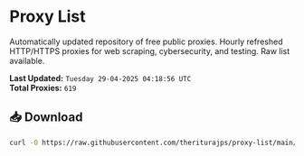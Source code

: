 # Proxy List

Automatically updated repository of free public proxies. Hourly refreshed HTTP/HTTPS proxies for web scraping, cybersecurity, and testing. Raw list available.

**Last Updated:** `Tuesday 29-04-2025 04:18:56 UTC`  
**Total Proxies:** `619`

## 📥 Download
```bash
curl -O https://raw.githubusercontent.com/theriturajps/proxy-list/main/proxies.txt
